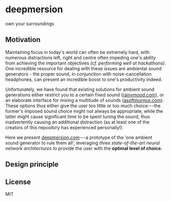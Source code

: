 # deepmersion
own your surroundings

## Motivation
Maintaining focus in today's world can often be extremely hard, with numerous distractions left, right and centre
often impeding one's ability from achieving the important objectives _(cf. performing well at hackathons)_. One incredible
resource for dealing with these issues are ambiental sound generators - the proper sound, in conjunction with noise-cancellation headphones,
can present an incredible boost to one's productivity indeed.

Unfortunately, we have found that existing solutions for ambient sound generations either restrict you to a certain fixed
sound ([rainymood.com](https://rainymood.com)), or an elaborate interface for mixing a multitude of sounds ([asoftmurmur.com](https://asoftmurmur.com)).
These options thus either give the user too little or too much choice---the former's imposed sound choice might not always be appropriate, while the
latter might cause significant time to be spent tuning the sound, thus inadvertently causing an additional distraction (as at least one of the creators
of this repository has experienced personally!).

Here we present [deepmersion.com](http://deepmersion.com)---a prototype of the 'one ambient sound generator to rule them all',
leveraging _three state-of-the-art neural network architectures_ to provide the user with the **optimal level of choice**.

## Design principle

## License
MIT
